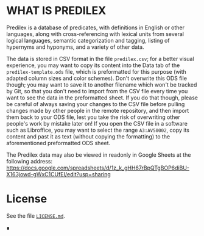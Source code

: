 ﻿
# WHAT IS PREDILEX

Predilex is a database of predicates, with definitions in English or other languages, along with cross-referencing with lexical units from several logical languages, semantic categorization and tagging, listing of hypernyms and hyponyms, and a variety of other data.

The data is stored in CSV format in the file `predilex.csv`; for a better visual experience, you may want to copy its content into the Data tab of the `predilex-template.ods` file, which is preformatted for this purpose (with adapted column sizes and color schemes). Don't overwrite this ODS file though; you may want to save it to another filename which won't be tracked by Git, so that you don't need to import from the CSV file every time you want to see the data in the preformatted sheet. If you do that though, please be careful of always saving your changes to the CSV file before pulling changes made by other people in the remote repository, and then import them back to your ODS file, lest you take the risk of overwriting other people's work by mistake later on!
If you open the CSV file in a software such as Libroffice, you may want to select the range `A3:AV50002`, copy its content and past it as text (without copying the formatting) to the aforementioned preformatted ODS sheet.

The Predilex data may also be viewed in readonly in Google Sheets at the following address:
https://docs.google.com/spreadsheets/d/1z_k_gHH67rBpQTgBOP6diBU-X163jowd-gWxC1CUfEI/edit?usp=sharing

# License

See the file [`LICENSE.md`](LICENSE.md).

∎
